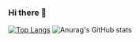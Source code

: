 ### Hi there 👋

[![Top Langs](https://github-readme-stats.vercel.app/api/top-langs/?username=kilinlili)](https://github.com/anuraghazra/github-readme-stats)
![Anurag's GitHub stats](https://github-readme-stats.vercel.app/api?username=kilinlili&show_icons=true)


<!--
**kilinlili/kilinlili** is a ✨ _special_ ✨ repository because its `README.md` (this file) appears on your GitHub profile.

Here are some ideas to get you started:

- 🔭 I’m currently working on ...
- 🌱 I’m currently learning ...
- 👯 I’m looking to collaborate on ...
- 🤔 I’m looking for help with ...
- 💬 Ask me about ...
- 📫 How to reach me: ...
- 😄 Pronouns: ...
- ⚡ Fun fact: ...
-->
